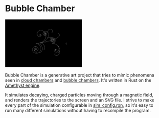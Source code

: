 # Bubble Chamber

<img width="50%" src="doc/assets/particles.svg" />

Bubble Chamber is a generative art project that tries to mimic phenomena seen in
[cloud chambers](https://en.wikipedia.org/wiki/Cloud_chamber) and
[bubble chambers](https://en.wikipedia.org/wiki/Bubble_chamber).
It's written in Rust on the [Amethyst engine](https://amethyst.rs/).

It simulates decaying, charged particles moving through a magnetic field, and renders
the trajectories to the screen and an SVG file.
I strive to make every part of the
simulation configurable in [sim_config.ron](resources/sim_config.ron), so it's easy to
run many different simulations without having to recompile the program.
